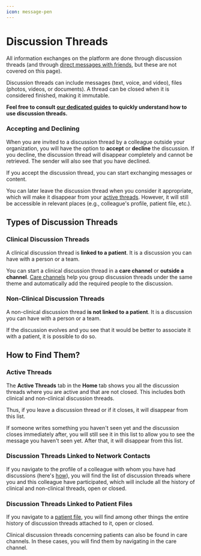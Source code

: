 ```yaml
---
icon: message-pen
---
```


# Discussion Threads

All information exchanges on the platform are done through discussion threads (and through [direct messages with friends](https://support-en.braver.net/for-healthcare-workers/reseau#vos-amis), but these are not covered on this page).

Discussion threads can include messages (text, voice, and video), files (photos, videos, or documents). A thread can be closed when it is considered finished, making it immutable.

**Feel free to consult** [**our dedicated guides**](https://support-en.braver.net/guides/for-healthcare-workers/discussion-threads) **to quickly understand how to use discussion threads.**

### Accepting and Declining

When you are invited to a discussion thread by a colleague outside your organization, you will have the option to **accept** or **decline** the discussion. If you decline, the discussion thread will disappear completely and cannot be retrieved. The sender will also see that you have declined.

If you accept the discussion thread, you can start exchanging messages or content.

You can later leave the discussion thread when you consider it appropriate, which will make it disappear from your [active threads](discussion-threads.md#fils-actifs). However, it will still be accessible in relevant places (e.g., colleague's profile, patient file, etc.).

## Types of Discussion Threads

### Clinical Discussion Threads

A clinical discussion thread is **linked to a patient**. It is a discussion you can have with a person or a team.

You can start a clinical discussion thread in a **care channel** or **outside a channel**. [Care channels](care-channels.md) help you group discussion threads under the same theme and automatically add the required people to the discussion.

### Non-Clinical Discussion Threads

A non-clinical discussion thread **is not linked to a patient**. It is a discussion you can have with a person or a team.

If the discussion evolves and you see that it would be better to associate it with a patient, it is possible to do so.

## How to Find Them?

### Active Threads

The **Active Threads** tab in the **Home** tab shows you all the discussion threads where you are active and that are not closed. This includes both clinical and non-clinical discussion threads.

Thus, if you leave a discussion thread or if it closes, it will disappear from this list.

If someone writes something you haven't seen yet and the discussion closes immediately after, you will still see it in this list to allow you to see the message you haven't seen yet. After that, it will disappear from this list.

### Discussion Threads Linked to Network Contacts

If you navigate to the profile of a colleague with whom you have had discussions (here's [how](https://support-en.braver.net/guides/for-healthcare-workers/reseau/consulter-le-profil-des-utilisateurs-sur-le-reseau)), you will find the list of discussion threads where you and this colleague have participated, which will include all the history of clinical and non-clinical threads, open or closed.

### Discussion Threads Linked to Patient Files

If you navigate to a [patient file](patient-files.md), you will find among other things the entire history of discussion threads attached to it, open or closed.

Clinical discussion threads concerning patients can also be found in care channels. In these cases, you will find them by navigating in the care channel.